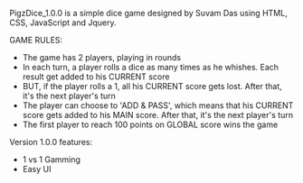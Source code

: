 PigzDice_1.0.0 is a simple dice game designed by Suvam Das using HTML, CSS, JavaScript and Jquery. 

GAME RULES:

- The game has 2 players, playing in rounds
- In each turn, a player rolls a dice as many times as he whishes. Each result get added to his CURRENT score
- BUT, if the player rolls a 1, all his CURRENT score gets lost. After that, it's the next player's turn
- The player can choose to 'ADD & PASS', which means that his CURRENT score gets added to his MAIN score. After that, it's the next player's turn
- The first player to reach 100 points on GLOBAL score wins the game

Version 1.0.0 features:

- 1 vs 1 Gamming
- Easy UI
